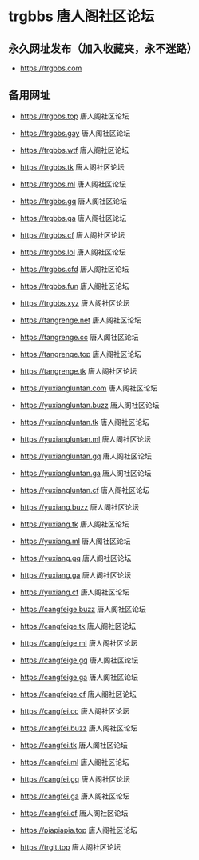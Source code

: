 # trgbbs 唐人阁社区论坛

## 永久网址发布（加入收藏夹，永不迷路）

- https://trgbbs.com 

## 备用网址

- https://trgbbs.top             唐人阁社区论坛

- https://trgbbs.gay             唐人阁社区论坛

- https://trgbbs.wtf             唐人阁社区论坛

- https://trgbbs.tk              唐人阁社区论坛

- https://trgbbs.ml              唐人阁社区论坛

- https://trgbbs.gq              唐人阁社区论坛  

- https://trgbbs.ga              唐人阁社区论坛

- https://trgbbs.cf              唐人阁社区论坛

- https://trgbbs.lol             唐人阁社区论坛

- https://trgbbs.cfd             唐人阁社区论坛

- https://trgbbs.fun             唐人阁社区论坛

- https://trgbbs.xyz             唐人阁社区论坛

- https://tangrenge.net          唐人阁社区论坛

- https://tangrenge.cc           唐人阁社区论坛

- https://tangrenge.top          唐人阁社区论坛

- https://tangrenge.tk           唐人阁社区论坛

- https://yuxiangluntan.com      唐人阁社区论坛

- https://yuxiangluntan.buzz     唐人阁社区论坛

- https://yuxiangluntan.tk       唐人阁社区论坛

- https://yuxiangluntan.ml       唐人阁社区论坛

- https://yuxiangluntan.gq       唐人阁社区论坛

- https://yuxiangluntan.ga       唐人阁社区论坛

- https://yuxiangluntan.cf       唐人阁社区论坛

- https://yuxiang.buzz           唐人阁社区论坛

- https://yuxiang.tk             唐人阁社区论坛

- https://yuxiang.ml             唐人阁社区论坛

- https://yuxiang.gq             唐人阁社区论坛

- https://yuxiang.ga             唐人阁社区论坛

- https://yuxiang.cf             唐人阁社区论坛

- https://cangfeige.buzz         唐人阁社区论坛

- https://cangfeige.tk           唐人阁社区论坛

- https://cangfeige.ml           唐人阁社区论坛

- https://cangfeige.gq           唐人阁社区论坛

- https://cangfeige.ga           唐人阁社区论坛

- https://cangfeige.cf           唐人阁社区论坛

- https://cangfei.cc             唐人阁社区论坛

- https://cangfei.buzz           唐人阁社区论坛

- https://cangfei.tk             唐人阁社区论坛

- https://cangfei.ml             唐人阁社区论坛

- https://cangfei.gq             唐人阁社区论坛

- https://cangfei.ga             唐人阁社区论坛

- https://cangfei.cf             唐人阁社区论坛

- https://piapiapia.top          唐人阁社区论坛

- https://trglt.top              唐人阁社区论坛

